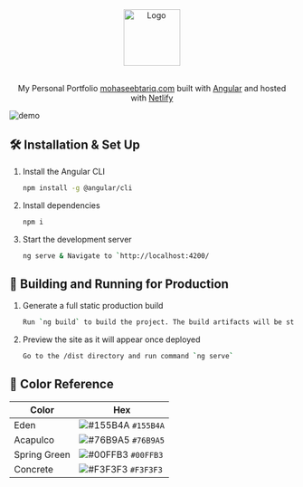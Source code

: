 <div align="center">
  <img alt="Logo" src="https://lh3.googleusercontent.com/tT0mylPVy8KxS8ZsctpzLPOli6sdTvQch2X1ZLPAfIzw2QNhCOnXyvsGE3_QNONAnglVT7B2pVajPa9xX5AC1TEUo4LFSIosKRjFTOnESz6Zbo976PU6r-vTm0uQyIPvpjk3fQE-sg=s131-p-k" width="100" />
</div>
<br>
<p align="center">
  My Personal Portfolio <a href="https://www.mohaseebtariq.com/" target="_blank">mohaseebtariq.com</a> built with <a href="https://angular.io/" target="_blank">Angular</a> and hosted with <a href="https://www.netlify.com/" target="_blank">Netlify</a>
</p>



![demo](https://lh3.googleusercontent.com/BiGiGk7_Gb3cmzE7O9CbJlCu6rElcZbKtBt5sNt4cXEFHxTPHoEP7tWpb_Hr6Y3Et9m-Bhc9PCzrFcV3swOGSYaNNMY9Oqe87Rdx_gwS8pDurm-xfJFsLouuix0SFMYPc9Fso0iLCw=w2400)


## 🛠 Installation & Set Up

1. Install the Angular CLI

   ```sh
   npm install -g @angular/cli
   ```

3. Install dependencies

   ```sh
   npm i
   ```

4. Start the development server

   ```sh
   ng serve & Navigate to `http://localhost:4200/
   ```

## 🚀 Building and Running for Production

1. Generate a full static production build

   ```sh
   Run `ng build` to build the project. The build artifacts will be stored in the `dist/` directory. Use the `--prod` flag for a production build.
   ```

1. Preview the site as it will appear once deployed

   ```sh
   Go to the /dist directory and run command `ng serve`
   ```

## 🎨 Color Reference

| Color          | Hex                                                                |
| -------------- | ------------------------------------------------------------------ |
| Eden |![#155B4A](https://via.placeholder.com/10/155B4A?text=+) `#155B4A` |
| Acapulco |![#76B9A5](https://via.placeholder.com/10/76B9A5?text=+) `#76B9A5` |
| Spring Green |![#00FFB3](https://via.placeholder.com/10/00FFB3?text=+) `#00FFB3` |
| Concrete | ![#F3F3F3](https://via.placeholder.com/10/F3F3F3?text=+) `#F3F3F3` |

